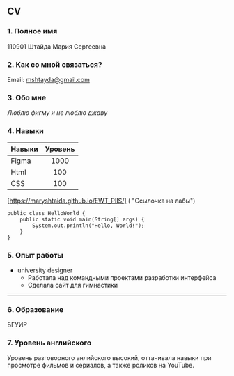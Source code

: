 
## CV

### 1. Полное имя
110901 Штайда Мария Сергеевна

### 2. Как со мной связаться?
Email: mshtayda@gmail.com

### 3. Обо мне
*Люблю фигму и не люблю джаву*


### 4. Навыки
Навыки     | Уровень 
-----------|:-------: 
Figma      |   1000
Html       |   100 
CSS        |   100

[https://maryshtaida.github.io/EWT_PIIS/] ( "Ссылочка на лабы")

```
public class HelloWorld {
    public static void main(String[] args) {
        System.out.println("Hello, World!");
    }
}
```

### 5. Опыт работы
* university designer
  + Работала над командными проектами разработки интерфейса
  + Сделала сайт для гимнастики

---

### 6. Образование
БГУИР


### 7. Уровень английского
Уровень разговорного анлийского высокий, оттачивала навыки при просмотре фильмов и сериалов, а также роликов на YouTube.

